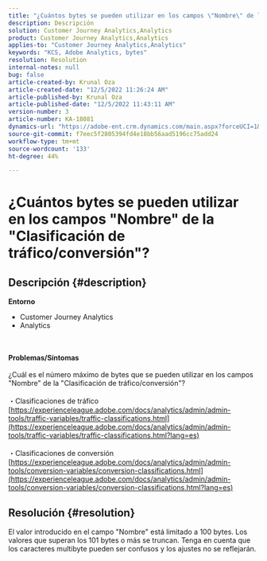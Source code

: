 ```yaml
---
title: "¿Cuántos bytes se pueden utilizar en los campos \"Nombre\" de la \"Clasificación de tráfico/conversión\"?"
description: Descripción
solution: Customer Journey Analytics,Analytics
product: Customer Journey Analytics,Analytics
applies-to: "Customer Journey Analytics,Analytics"
keywords: "KCS, Adobe Analytics, bytes"
resolution: Resolution
internal-notes: null
bug: false
article-created-by: Krunal Oza
article-created-date: "12/5/2022 11:26:24 AM"
article-published-by: Krunal Oza
article-published-date: "12/5/2022 11:43:11 AM"
version-number: 3
article-number: KA-18081
dynamics-url: "https://adobe-ent.crm.dynamics.com/main.aspx?forceUCI=1&pagetype=entityrecord&etn=knowledgearticle&id=650ddda4-8f74-ed11-81aa-6045bd006c82"
source-git-commit: f7eec5f2805394fd4e18bb56aad5196cc75add24
workflow-type: tm+mt
source-wordcount: '133'
ht-degree: 44%

---
```


# ¿Cuántos bytes se pueden utilizar en los campos &quot;Nombre&quot; de la &quot;Clasificación de tráfico/conversión&quot;?

## Descripción {#description}

<b>Entorno</b>
- Customer Journey Analytics
- Analytics

<br> <br><b>Problemas/Síntomas</b><br> <br>¿Cuál es el número máximo de bytes que se pueden utilizar en los campos &quot;Nombre&quot; de la &quot;Clasificación de tráfico/conversión&quot;?<br> <br>・Clasificaciones de tráfico
[https://experienceleague.adobe.com/docs/analytics/admin/admin-tools/traffic-variables/traffic-classifications.html](https://experienceleague.adobe.com/docs/analytics/admin/admin-tools/traffic-variables/traffic-classifications.html?lang=es)<br> <br>・Clasificaciones de conversión
[https://experienceleague.adobe.com/docs/analytics/admin/admin-tools/conversion-variables/conversion-classifications.html](https://experienceleague.adobe.com/docs/analytics/admin/admin-tools/conversion-variables/conversion-classifications.html?lang=es)

## Resolución {#resolution}


El valor introducido en el campo &quot;Nombre&quot; está limitado a 100 bytes. Los valores que superan los 101 bytes o más se truncan. Tenga en cuenta que los caracteres multibyte pueden ser confusos y los ajustes no se reflejarán.
